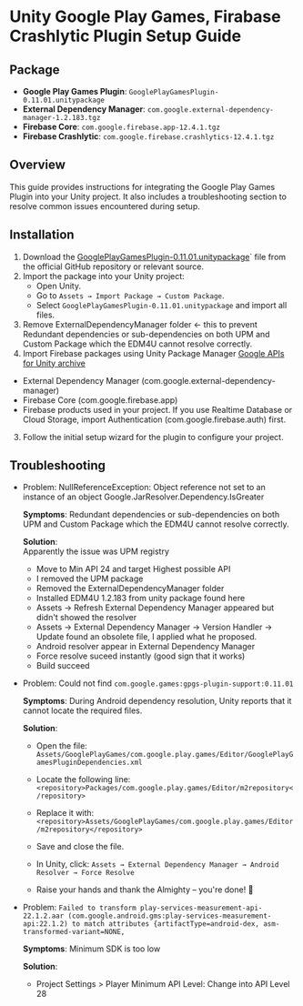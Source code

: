 
# Unity Google Play Games, Firabase Crashlytic Plugin Setup Guide

## Package
- **Google Play Games Plugin**: `GooglePlayGamesPlugin-0.11.01.unitypackage`
- **External Dependency Manager**: `com.google.external-dependency-manager-1.2.183.tgz`
- **Firebase Core**: `com.google.firebase.app-12.4.1.tgz`
- **Firebase Crashlytic**: `com.google.firebase.crashlytics-12.4.1.tgz`

## Overview
This guide provides instructions for integrating the Google Play Games Plugin into your Unity project. It also includes a troubleshooting section to resolve common issues encountered during setup.

## Installation
1. Download the [GooglePlayGamesPlugin-0.11.01.unitypackage](https://github.com/playgameservices/play-games-plugin-for-unity/tree/master/current-build "GooglePlayGamesPlugin-0.11.01.unitypackage")` file from the official GitHub repository or relevant source.
2. Import the package into your Unity project:
   - Open Unity.
   - Go to `Assets → Import Package → Custom Package`.
   - Select `GooglePlayGamesPlugin-0.11.01.unitypackage` and import all files.
3. Remove ExternalDependencyManager folder <- this to prevent Redundant dependencies or sub-dependencies on both UPM and Custom Package which the EDM4U cannot resolve correctly.
4. Import Firebase packages using Unity Package Manager [Google APIs for Unity archive]([https://awesomeopensource.com/project/elangosundar/awesome-README-templates](https://developers.google.com/unity/archive))
 - External Dependency Manager (com.google.external-dependency-manager)
 - Firebase Core (com.google.firebase.app)
 - Firebase products used in your project. If you use Realtime Database or Cloud Storage, import Authentication (com.google.firebase.auth) first.

3. Follow the initial setup wizard for the plugin to configure your project.





## Troubleshooting

- Problem: NullReferenceException: Object reference not set to an instance of an object Google.JarResolver.Dependency.IsGreater

	**Symptoms**: Redundant dependencies or sub-dependencies on both UPM and Custom Package which the EDM4U cannot resolve correctly.

	**Solution**:  
	Apparently the issue was UPM registry
	-  Move to Min API 24 and target Highest possible API
	-  I removed the UPM package
	-  Removed the ExternalDependencyManager folder
	-  Installed EDM4U 1.2.183 from unity package found here
	-  Assets -> Refresh
		External Dependency Manager appeared but didn't showed the resolver
	-  Assets -> External Dependency Manager -> Version Handler -> Update 
		found an obsolete file, I applied what he proposed.
	-  Android resolver appear in External Dependency Manager
	-  Force resolve suceed instantly (good sign that it works)
	- Build succeed


- Problem: Could not find `com.google.games:gpgs-plugin-support:0.11.01`

	**Symptoms**: During Android dependency resolution, Unity reports that it cannot locate the required files.

	**Solution**:  
	- Open the file: `Assets/GooglePlayGames/com.google.play.games/Editor/GooglePlayGamesPluginDependencies.xml`
	- Locate the following line: `<repository>Packages/com.google.play.games/Editor/m2repository</repository>`
	- Replace it with:
`<repository>Assets/GooglePlayGames/com.google.play.games/Editor/m2repository</repository>`

	- Save and close the file.

	- In Unity, click:
	 `Assets → External Dependency Manager → Android Resolver → Force Resolve`

	- Raise your hands and thank the Almighty – you're done! 🎉




- Problem: `Failed to transform play-services-measurement-api-22.1.2.aar (com.google.android.gms:play-services-measurement-api:22.1.2) to match attributes {artifactType=android-dex, asm-transformed-variant=NONE,`

	**Symptoms**: Minimum SDK is too low

	**Solution**:  
	- Project Settings > Player Minimum API Level:
	   Change into API Level 28

